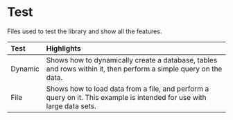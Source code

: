# Test
Files used to test the library and show all the features.

|Test|Highlights|
|:-|:-|
|Dynamic|Shows how to dynamically create a database, tables and rows within it, then perform a simple query on the data.|
|File|Shows how to load data from a file, and perform a query on it. This example is intended for use with large data sets.|
